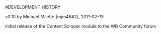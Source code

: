 #DEVELOPMENT HISTORY

   v0.10  by Michael Milette (mjm4842), 2011-02-13
   
   initial release of the Content Scraper module to the WB Community forum
